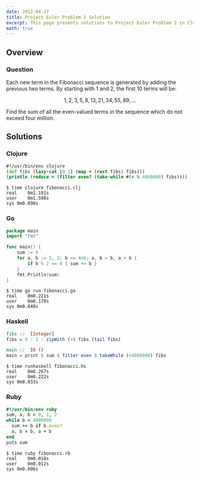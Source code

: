 ```yaml
---
date: 2012-04-27
title: Project Euler Problem 2 Solution
excerpt: This page presents solutions to Project Euler Problem 2 in Clojure, Go, Haskell and Ruby.
math: true
---
```



## Overview


### Question

<p>
Each new term in the Fibonacci sequence is generated by adding the previous two 
terms. By starting with 1 and 2, the first 10 terms will be:
</p>

$$1, 2, 3, 5, 8, 13, 21, 34, 55, 89, ...$$

<p>
Find the sum of all the even-valued terms in the sequence which do not exceed 
four million.
</p>






## Solutions

### Clojure

```clojure
#!/usr/bin/env clojure
(def fibs (lazy-cat [0 1] (map + (rest fibs) fibs)))
(println (reduce + (filter even? (take-while #(< % 4000000) fibs))))

```


```
$ time clojure fibonacci.clj
real	0m1.191s
user	0m1.598s
sys	0m0.090s
```



### Go

```go
package main
import "fmt"

func main() {
	sum := 0
	for a, b := 1, 2; b <= 4e6; a, b = b, a + b {
		if b % 2 == 0 { sum += b }
	}
	fmt.Println(sum)
}

```


```
$ time go run fibonacci.go
real	0m0.221s
user	0m0.170s
sys	0m0.048s
```



### Haskell

```haskell
fibs ::  [Integer]
fibs = 0 : 1 : zipWith (+) fibs (tail fibs)

main ::  IO ()
main = print $ sum $ filter even $ takeWhile (<4000000) fibs
```


```
$ time runhaskell fibonacci.hs
real	0m0.267s
user	0m0.222s
sys	0m0.033s
```



### Ruby

```ruby
#!/usr/bin/env ruby
sum, a, b = 0, 1, 2
while b < 4000000
  sum += b if b.even?
  a, b = b, a + b
end
puts sum
```


```
$ time ruby fibonacci.rb
real	0m0.018s
user	0m0.012s
sys	0m0.006s
```


